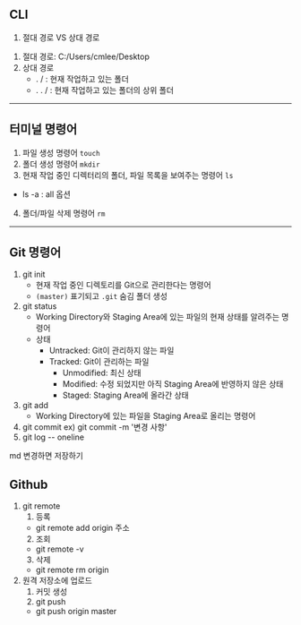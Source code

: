 ## **CLI**
1. 절대 경로 VS 상대 경로
1) 절대 경로: C:/Users/cmlee/Desktop
2) 상대 경로
   - . / : 현재 작업하고 있는 폴더
   - . . / : 현재 작업하고 있는 폴더의 상위 폴더
---
## **터미널 명령어**
1. 파일 생성 명령어 `touch`
2. 폴더 생성 명령어 `mkdir`
3. 현재 작업 중인 디렉터리의 폴더, 파일 목록을 보여주는 명령어 `ls`
- ls -a : all 옵션
4. 폴더/파일 삭제 명령어 `rm`
----
## **Git 명령어**
1. git init
   - 현재 작업 중인 디렉토리를 Git으로 관리한다는 명령어
   - `(master)` 표기되고 `.git` 숨김 폴더 생성
2. git status
   - Working Directory와 Staging Area에 있는 파일의 현재 상태를 알려주는 명령어
   - 상태
     - Untracked: Git이 관리하지 않는 파일
     - Tracked: Git이 관리하는 파일
       - Unmodified: 최신 상태
       - Modified: 수정 되었지만 아직 Staging Area에 반영하지 않은 상태
       - Staged: Staging Area에 올라간 상태
3. git add
   - Working Directory에 있는 파일을 Staging Area로 올리는 명령어
4. git commit
   ex) git commit -m '변경 사항'
5. git log -- oneline

md 변경하면 저장하기

## **Github**
1. git remote 
   1) 등록
   - git remote add origin 주소
   2) 조회
   - git remote -v
   3) 삭제
   - git remote rm origin
2. 원격 저장소에 업로드
   1) 커밋 생성
   2) git push
   - git push origin master